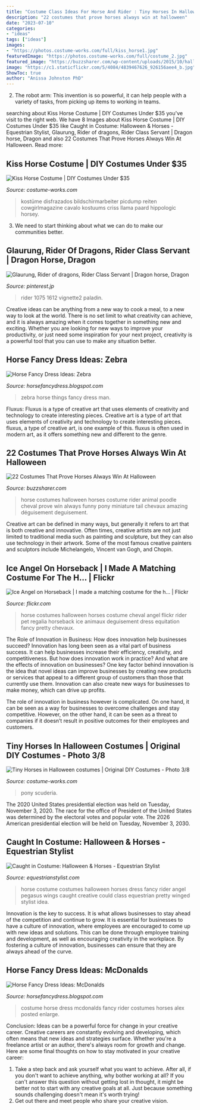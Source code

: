 ```yaml
---
title: "Costume Class Ideas For Horse And Rider : Tiny Horses In Halloween Costumes"
description: "22 costumes that prove horses always win at halloween"
date: "2023-07-10"
categories:
- "ideas"
tags: ["ideas"]
images:
- "https://photos.costume-works.com/full/kiss_horse1.jpg"
featuredImage: "https://photos.costume-works.com/full/costume_2.jpg"
featured_image: "https://buzzsharer.com/wp-content/uploads/2015/10/halloween-horse-costume2.jpg"
image: "https://c1.staticflickr.com/5/4084/4839467626_926156aee4_b.jpg"
ShowToc: true
author: "Anissa Johnston PhD"
---
```



2. The robot arm: This invention is so powerful, it can help people with a variety of tasks, from picking up items to working in teams.

	

		
searching about Kiss Horse Costume | DIY Costumes Under $35 you've visit to the right web. We have 8 Images about Kiss Horse Costume | DIY Costumes Under $35 like Caught in Costume: Halloween &amp; Horses - Equestrian Stylist, Glaurung, Rider of dragons, Rider Class Servant | Dragon horse, Dragon and also 22 Costumes That Prove Horses Always Win At Halloween. Read more:
		
    
## Kiss Horse Costume | DIY Costumes Under $35

<img loading=lazy src="https://photos.costume-works.com/full/kiss_horse1.jpg" onerror="this.onerror=null;this.src='https://tse2.mm.bing.net/th?id=OIP.d81C5JQOf6uPdp1GH8fOUwHaJo&amp;pid=15.1';" alt="Kiss Horse Costume | DIY Costumes Under $35">

_Source: costume-works.com_

>kostüme disfrazados bildschirmarbeiter picdump reiten cowgirlmagazine cavalo kostuums criss llama paard hippologic horsey. 

	

3. We need to start thinking about what we can do to make our communities better.

    
## Glaurung, Rider Of Dragons, Rider Class Servant | Dragon Horse, Dragon

<img loading=lazy src="https://i.pinimg.com/736x/c8/3c/0f/c83c0facb23c348b445978b84646b59e--knight-heroes.jpg" onerror="this.onerror=null;this.src='https://tse2.mm.bing.net/th?id=OIP.bOjprzdy7VuFrTGf8BCTGwDMEy&amp;pid=15.1';" alt="Glaurung, Rider of dragons, Rider Class Servant | Dragon horse, Dragon">

_Source: pinterest.jp_

>rider 1075 1612 vignette2 paladin. 

	

Creative ideas can be anything from a new way to cook a meal, to a new way to look at the world. There is no set limit to what creativity can achieve, and it is always amazing when it comes together in something new and exciting. Whether you are looking for new ways to improve your productivity, or just need some inspiration for your next project, creativity is a powerful tool that you can use to make any situation better.

    
## Horse Fancy Dress Ideas: Zebra

<img loading=lazy src="http://3.bp.blogspot.com/-T0C3X8XGgd0/TWltp1xYFWI/AAAAAAAAASA/U_BE7d60nqc/w1200-h630-p-k-no-nu/paintedhorseui2.jpg" onerror="this.onerror=null;this.src='https://tse3.mm.bing.net/th?id=OIP.kCRxFG9Xn41gajCvf8V2mwAAAA&amp;pid=15.1';" alt="Horse Fancy Dress Ideas: Zebra">

_Source: horsefancydress.blogspot.com_

>zebra horse things fancy dress man. 

	

Fluxus: Fluxus is a type of creative art that uses elements of creativity and technology to create interesting pieces.
Creative art is a type of art that uses elements of creativity and technology to create interesting pieces. fluxus, a type of creative art, is one example of this. fluxus is often used in modern art, as it offers something new and different to the genre.

    
## 22 Costumes That Prove Horses Always Win At Halloween

<img loading=lazy src="https://buzzsharer.com/wp-content/uploads/2015/10/halloween-horse-costume2.jpg" onerror="this.onerror=null;this.src='https://tse2.mm.bing.net/th?id=OIP.QAJz-SglA1VnAUG4GMUgagHaFy&amp;pid=15.1';" alt="22 Costumes That Prove Horses Always Win At Halloween">

_Source: buzzsharer.com_

>horse costumes halloween horses costume rider animal poodle cheval prove win always funny pony miniature tail chevaux amazing déguisement deguisement. 

	

Creative art can be defined in many ways, but generally it refers to art that is both creative and innovative. Often times, creative artists are not just limited to traditional media such as painting and sculpture, but they can also use technology in their artwork. Some of the most famous creative painters and sculptors include Michelangelo, Vincent van Gogh, and Chopin.

    
## Ice Angel On Horseback | I Made A Matching Costume For The H… | Flickr

<img loading=lazy src="https://c1.staticflickr.com/5/4084/4839467626_926156aee4_b.jpg" onerror="this.onerror=null;this.src='https://tse4.mm.bing.net/th?id=OIP.0Huwjhf0AeA61IN2Ixjv_QAAAA&amp;pid=15.1';" alt="Ice Angel on Horseback | I made a matching costume for the h… | Flickr">

_Source: flickr.com_

>horse costumes halloween horses costume cheval angel flickr rider pet regalia horseback ice animaux deguisement dress equitation fancy pretty chevaux. 

	

The Role of Innovation in Business: How does innovation help businesses succeed?
Innovation has long been seen as a vital part of business success. It can help businesses increase their efficiency, creativity, and competitiveness. But how does innovation work in practice? And what are the effects of innovation on businesses?
One key factor behind innovation is the idea that novel ideas can improve businesses by creating new products or services that appeal to a different group of customers than those that currently use them. Innovation can also create new ways for businesses to make money, which can drive up profits.

The role of innovation in business however is complicated. On one hand, it can be seen as a way for businesses to overcome challenges and stay competitive. However, on the other hand, it can be seen as a threat to companies if it doesn’t result in positive outcomes for their employees and customers.

    
## Tiny Horses In Halloween Costumes | Original DIY Costumes - Photo 3/8

<img loading=lazy src="https://photos.costume-works.com/full/costume_2.jpg" onerror="this.onerror=null;this.src='https://tse3.mm.bing.net/th?id=OIP.jAVE0_IWjCgJkdXkQHv5qAHaJl&amp;pid=15.1';" alt="Tiny Horses in Halloween costumes | Original DIY Costumes - Photo 3/8">

_Source: costume-works.com_

>pony scuderia. 

	

The 2020 United States presidential election was held on Tuesday, November 3, 2020. The race for the office of President of the United States was determined by the electoral votes and popular vote. The 2026 American presidential election will be held on Tuesday, November 3, 2030.

    
## Caught In Costume: Halloween &amp; Horses - Equestrian Stylist

<img loading=lazy src="https://www.equestrianstylist.com/wp-content/uploads/2013/10/Costume_wings2.jpg" onerror="this.onerror=null;this.src='https://tse1.mm.bing.net/th?id=OIP.XtZgPp1_9alBm-tj4lqCoQHaFJ&amp;pid=15.1';" alt="Caught in Costume: Halloween &amp; Horses - Equestrian Stylist">

_Source: equestrianstylist.com_

>horse costume costumes halloween horses dress fancy rider angel pegasus wings caught creative could class equestrian pretty winged stylist idea. 

	

Innovation is the key to success. It is what allows businesses to stay ahead of the competition and continue to grow. It is essential for businesses to have a culture of innovation, where employees are encouraged to come up with new ideas and solutions. This can be done through employee training and development, as well as encouraging creativity in the workplace. By fostering a culture of innovation, businesses can ensure that they are always ahead of the curve.

    
## Horse Fancy Dress Ideas: McDonalds

<img loading=lazy src="http://2.bp.blogspot.com/-1wcbwb4nMiA/TXlXlaIFyDI/AAAAAAAAAeg/1W2yuvCgyg0/s400/Macdonalds.gif" onerror="this.onerror=null;this.src='https://tse4.mm.bing.net/th?id=OIP.wWm6fSEqc1vBJWnlGGwliwHaJ4&amp;pid=15.1';" alt="Horse Fancy Dress Ideas: McDonalds">

_Source: horsefancydress.blogspot.com_

>costume horse dress mcdonalds fancy rider costumes horses alex posted enlarge. 

	

Conclusion: Ideas can be a powerful force for change in your creative career.
Creative careers are constantly evolving and developing, which often means that new ideas and strategies surface. Whether you're a freelance artist or an author, there's always room for growth and change. Here are some final thoughts on how to stay motivated in your creative career:
1) Take a step back and ask yourself what you want to achieve. After all, if you don't want to achieve anything, why bother working at all? If you can't answer this question without getting lost in thought, it might be better not to start with any creative goals at all. Just because something sounds challenging doesn't mean it's worth trying!
2) Get out there and meet people who share your creative vision.

